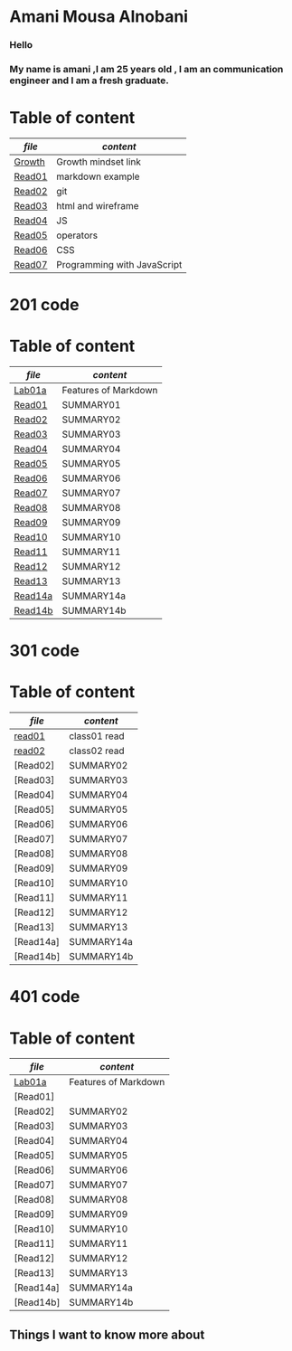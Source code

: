 # **Amani Mousa Alnobani**

### Hello 
### My name is amani ,I am 25 years old , I am an communication engineer and I am a fresh graduate.

# **Table of content**

| *file*      | *content* |
| ----------- | ----------- |
| [Growth](https://amani-alnobani.github.io/reading-notes/Growthmindset)| Growth mindset link |
|[Read01](https://amani-alnobani.github.io/reading-notes/Read01) | markdown example |
|[Read02](https://amani-alnobani.github.io/reading-notes/Read02) | git |
|[Read03](https://amani-alnobani.github.io/reading-notes/Read03) | html and wireframe |
|[Read04](https://amani-alnobani.github.io/reading-notes/Read04) | JS |
|[Read05](https://amani-alnobani.github.io/reading-notes/Read05) | operators |
|[Read06](https://amani-alnobani.github.io/reading-notes/Read06) | CSS |
|[Read07](https://amani-alnobani.github.io/reading-notes/Read07) | Programming with JavaScript |


# 201 code

# **Table of content**

| *file*      | *content* |
| ----------- | ----------- |
|[Lab01a]( https://amani-alnobani.github.io/ReadingNote201/lab01a)| Features of Markdown |
|[Read01](https://amani-alnobani.github.io/reading-notes/201Read01) | SUMMARY01 |
|[Read02](https://amani-alnobani.github.io/reading-notes/201Read02) | SUMMARY02 |
|[Read03](https://amani-alnobani.github.io/reading-notes/201Read03) | SUMMARY03 |
|[Read04](https://amani-alnobani.github.io/reading-notes/201Read04) | SUMMARY04 |
|[Read05](https://amani-alnobani.github.io/reading-notes/201Read05) | SUMMARY05 |
|[Read06](https://amani-alnobani.github.io/reading-notes/201Read06) | SUMMARY06 |
|[Read07](https://amani-alnobani.github.io/reading-notes/201Read07) | SUMMARY07 |
|[Read08](https://amani-alnobani.github.io/reading-notes/201Read08) | SUMMARY08 |
|[Read09](https://amani-alnobani.github.io/reading-notes/201Read09) | SUMMARY09 |
|[Read10](https://amani-alnobani.github.io/reading-notes/201Read10) | SUMMARY10 |
|[Read11](https://amani-alnobani.github.io/reading-notes/201Read11) | SUMMARY11 |
|[Read12](https://amani-alnobani.github.io/reading-notes/201Read12) | SUMMARY12 |
|[Read13](https://amani-alnobani.github.io/reading-notes/201Read13) | SUMMARY13 |
|[Read14a](https://amani-alnobani.github.io/reading-notes/201Read14a) | SUMMARY14a |
|[Read14b](https://amani-alnobani.github.io/reading-notes/201Read14b) | SUMMARY14b |

# 301 code

# **Table of content**

| *file*      | *content* |
| ----------- | ----------- |
|[read01](https://amani-alnobani.github.io/reading-notes/class01)| class01 read |
|[read02](https://amani-alnobani.github.io/reading-notes/class02) | class02 read |
|[Read02]| SUMMARY02 |
|[Read03]| SUMMARY03 |
|[Read04]| SUMMARY04 |
|[Read05]| SUMMARY05 |
|[Read06]| SUMMARY06 |
|[Read07]| SUMMARY07 |
|[Read08]| SUMMARY08 |
|[Read09]| SUMMARY09 |
|[Read10]| SUMMARY10 |
|[Read11]| SUMMARY11 |
|[Read12]| SUMMARY12 |
|[Read13]| SUMMARY13 |
|[Read14a]| SUMMARY14a |
|[Read14b]| SUMMARY14b |


# 401 code

# **Table of content**

| *file*      | *content* |
| ----------- | ----------- |
|[Lab01a]( https://amani-alnobani.github.io/ReadingNote201/lab01a)| Features of Markdown |
|[Read01] |  |
|[Read02]| SUMMARY02 |
|[Read03]| SUMMARY03 |
|[Read04]| SUMMARY04 |
|[Read05]| SUMMARY05 |
|[Read06]| SUMMARY06 |
|[Read07]| SUMMARY07 |
|[Read08]| SUMMARY08 |
|[Read09]| SUMMARY09 |
|[Read10]| SUMMARY10 |
|[Read11]| SUMMARY11 |
|[Read12]| SUMMARY12 |
|[Read13]| SUMMARY13 |
|[Read14a]| SUMMARY14a |
|[Read14b]| SUMMARY14b |


## Things I want to know more about

